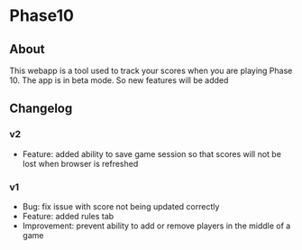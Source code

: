# Phase10
## About
This webapp is a tool used to track your scores when you are playing Phase 10. The app is in beta mode. So new features will be added

## Changelog
### v2
- Feature: added ability to save game session so that scores will not be lost when browser is refreshed

### v1
- Bug: fix issue with score not being updated correctly
- Feature: added rules tab
- Improvement: prevent ability to add or remove players in the middle of a game
